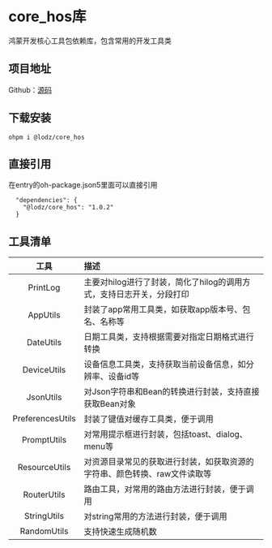 # core_hos库

鸿蒙开发核心工具包依赖库，包含常用的开发工具类

## 项目地址

Github：[源码](https://github.com/LZ9/AgileDevHOS)

## 下载安装

```
ohpm i @lodz/core_hos
```

## 直接引用
在entry的oh-package.json5里面可以直接引用
```
  "dependencies": {
    "@lodz/core_hos": "1.0.2"
  }
```

## 工具清单

|        工具        | 描述                                      |
|:----------------:|:----------------------------------------|
|     PrintLog     | 主要对hilog进行了封装，简化了hilog的调用方式，支持日志开关，分段打印 |
|     AppUtils     | 封装了app常用工具类，如获取app版本号、包名、名称等            |
|    DateUtils     | 日期工具类，支持根据需要对指定日期格式进行转换                 |
|   DeviceUtils    | 设备信息工具类，支持获取当前设备信息，如分辨率、设备id等           |
|    JsonUtils     | 对Json字符串和Bean的转换进行封装，支持直接获取Bean对象       |
| PreferencesUtils | 封装了键值对缓存工具类，便于调用                        |
|   PromptUtils    | 对常用提示框进行封装，包括toast、dialog、menu等         |
|  ResourceUtils   | 对资源目录常见的获取进行封装，如获取资源的字符串、颜色转换、raw文件读取等  |
|   RouterUtils    | 路由工具，对常用的路由方法进行封装，便于调用                  |
|   StringUtils    | 对string常用的方法进行封装，便于调用                   |      
|   RandomUtils    | 支持快速生成随机数                               |      

